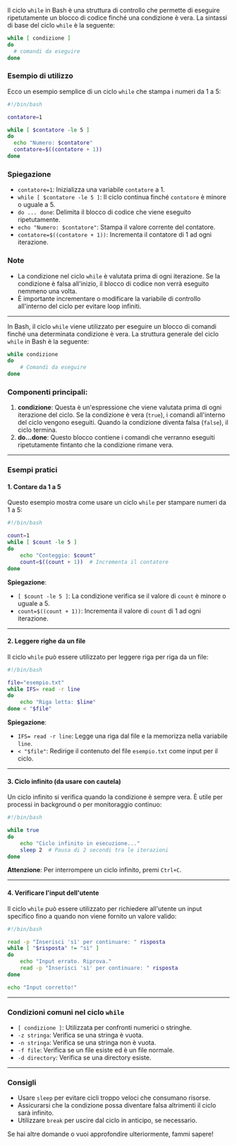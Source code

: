 Il ciclo `while` in Bash è una struttura di controllo che permette di eseguire ripetutamente un blocco di codice finché una condizione è vera. La sintassi di base del ciclo `while` è la seguente:

```bash
while [ condizione ]
do
  # comandi da eseguire
done
```

### Esempio di utilizzo

Ecco un esempio semplice di un ciclo `while` che stampa i numeri da 1 a 5:

```bash
#!/bin/bash

contatore=1

while [ $contatore -le 5 ]
do
  echo "Numero: $contatore"
  contatore=$((contatore + 1))
done
```

### Spiegazione

- `contatore=1`: Inizializza una variabile `contatore` a 1.
- `while [ $contatore -le 5 ]`: Il ciclo continua finché `contatore` è minore o uguale a 5.
- `do ... done`: Delimita il blocco di codice che viene eseguito ripetutamente.
- `echo "Numero: $contatore"`: Stampa il valore corrente del contatore.
- `contatore=$((contatore + 1))`: Incrementa il contatore di 1 ad ogni iterazione.

### Note

- La condizione nel ciclo `while` è valutata prima di ogni iterazione. Se la condizione è falsa all'inizio, il blocco di codice non verrà eseguito nemmeno una volta.
- È importante incrementare o modificare la variabile di controllo all'interno del ciclo per evitare loop infiniti.

---

In Bash, il ciclo `while` viene utilizzato per eseguire un blocco di comandi finché una determinata condizione è vera. La struttura generale del ciclo `while` in Bash è la seguente:

```bash
while condizione
do
    # Comandi da eseguire
done
```

### Componenti principali:
1. **condizione**: Questa è un'espressione che viene valutata prima di ogni iterazione del ciclo. Se la condizione è vera (`true`), i comandi all'interno del ciclo vengono eseguiti. Quando la condizione diventa falsa (`false`), il ciclo termina.
2. **do...done**: Questo blocco contiene i comandi che verranno eseguiti ripetutamente fintanto che la condizione rimane vera.

---

### Esempi pratici

#### 1. Contare da 1 a 5
Questo esempio mostra come usare un ciclo `while` per stampare numeri da 1 a 5:

```bash
#!/bin/bash

count=1
while [ $count -le 5 ]
do
    echo "Conteggio: $count"
    count=$((count + 1))  # Incrementa il contatore
done
```

**Spiegazione**:
- `[ $count -le 5 ]`: La condizione verifica se il valore di `count` è minore o uguale a 5.
- `count=$((count + 1))`: Incrementa il valore di `count` di 1 ad ogni iterazione.

---

#### 2. Leggere righe da un file
Il ciclo `while` può essere utilizzato per leggere riga per riga da un file:

```bash
#!/bin/bash

file="esempio.txt"
while IFS= read -r line
do
    echo "Riga letta: $line"
done < "$file"
```

**Spiegazione**:
- `IFS= read -r line`: Legge una riga dal file e la memorizza nella variabile `line`.
- `< "$file"`: Redirige il contenuto del file `esempio.txt` come input per il ciclo.

---

#### 3. Ciclo infinito (da usare con cautela)
Un ciclo infinito si verifica quando la condizione è sempre vera. È utile per processi in background o per monitoraggio continuo:

```bash
#!/bin/bash

while true
do
    echo "Ciclo infinito in esecuzione..."
    sleep 2  # Pausa di 2 secondi tra le iterazioni
done
```

**Attenzione**: Per interrompere un ciclo infinito, premi `Ctrl+C`.

---

#### 4. Verificare l'input dell'utente
Il ciclo `while` può essere utilizzato per richiedere all'utente un input specifico fino a quando non viene fornito un valore valido:

```bash
#!/bin/bash

read -p "Inserisci 'sì' per continuare: " risposta
while [ "$risposta" != "sì" ]
do
    echo "Input errato. Riprova."
    read -p "Inserisci 'sì' per continuare: " risposta
done

echo "Input corretto!"
```

---

### Condizioni comuni nel ciclo `while`
- `[ condizione ]`: Utilizzata per confronti numerici o stringhe.
- `-z stringa`: Verifica se una stringa è vuota.
- `-n stringa`: Verifica se una stringa non è vuota.
- `-f file`: Verifica se un file esiste ed è un file normale.
- `-d directory`: Verifica se una directory esiste.

---

### Consigli
- Usare `sleep` per evitare cicli troppo veloci che consumano risorse.
- Assicurarsi che la condizione possa diventare falsa altrimenti il ciclo sarà infinito.
- Utilizzare `break` per uscire dal ciclo in anticipo, se necessario.

Se hai altre domande o vuoi approfondire ulteriormente, fammi sapere!
